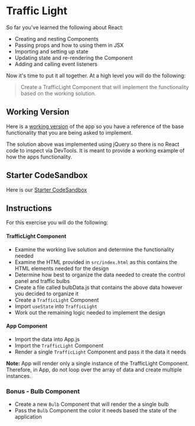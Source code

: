 # Traffic Light

So far you've learned the following about React:

- Creating and nesting Components
- Passing props and how to using them in JSX
- Importing and setting up state
- Updating state and re-rendering the Component
- Adding and calling event listeners

Now it's time to put it all together. At a high level you will do the following:

> Create a TrafficLight Component that will implement the functionality based on the working solution. 

## Working Version
Here is a [working version](https://codepen.io/jkeohan/live/bYYpLN) of the app so you have a reference of the base functionality that you are being asked to implement. 

The solution above was implemented using jQuery so there is no React code to inspect via DevTools.  It is meant to provide a working example of how the apps functionality. 

## Starter CodeSandbox
Here is our [Starter CodeSandbox](https://codesandbox.io/s/rctr-9-8-20-traffic-light-single-app-component-starter-pqrpw?file=/src/App.js)

## Instructions
For this exercise you will do the following:

#### TrafficLight Component
- Examine the working live solution and determine the functionality needed
- Examine the HTML provided in `src/index.html` as this contains the HTML elements needed for the design
- Determine how best to organize the data needed to create the control panel and traffic bulbs
- Create a file called bulbData.js that contains the above data however you decided to organize it
- Create a `TrafficLight` Component 
- Import `useState` into `TrafficLight`
- Work out the remaining logic needed to implement the design

#### App Component
- Import the data into App.js
- Import the `TrafficLight` Component 
- Render a single `TrafficLight` Component and pass it the data it needs 

**Note:** App will render only a single instance of the TrafficLight Component.  Therefore, in App, do not loop over the array of data and create multiple instances. 

### Bonus - Bulb Component

- Create a new `Bulb` Component that will render the a single bulb
- Pass the `Bulb` Component the color it needs based the state of the application